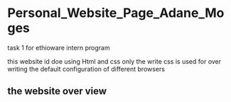 # Personal_Website_Page_Adane_Moges
task 1 for ethioware intern program

<p>this website id doe using Html and css only
the write css is used for over writing the default configuration of different browsers</p>
<h2>the website over view</h2>
    <video src="https://drive.google.com/file/d/1yw2WMTWjrwPOpvWYkV35W0PdqEt7dQl8/view?usp=sharing></video>


